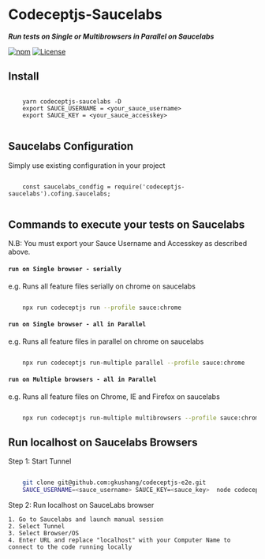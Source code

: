 # Codeceptjs-Saucelabs

***Run tests on Single or Multibrowsers in Parallel on Saucelabs***

[![npm](https://img.shields.io/npm/v/codeceptjs-saucelabs.svg)](https://www.npmjs.com/package/codeceptjs-saucelabs) [![License](https://img.shields.io/npm/l/codeceptjs-saucelabs.svg)](LICENSE)


## Install

```
    
    yarn codeceptjs-saucelabs -D
    export SAUCE_USERNAME = <your_sauce_username>
    export SAUCE_KEY = <your_sauce_accesskey>
    
```

## Saucelabs Configuration

Simply use existing configuration in your project

```
    
    const saucelabs_condfig = require('codeceptjs-saucelabs').cofing.saucelabs;
    
```

## Commands to execute your tests on Saucelabs

N.B: You must export your Sauce Username and Accesskey as described above.

#### `run on Single browser - serially`

e.g. Runs all feature files serially on chrome on saucelabs

```bash

    npx run codeceptjs run --profile sauce:chrome

```

#### `run on Single browser - all in Parallel`

e.g. Runs all feature files in parallel on chrome on saucelabs

```bash

    npx run codeceptjs run-multiple parallel --profile sauce:chrome

```

#### `run on Multiple browsers - all in Parallel`

e.g. Runs all feature files on Chrome, IE and Firefox on saucelabs

```bash

    npx run codeceptjs run-multiple multibrowsers --profile sauce:chrome,ie,firefox

```


## Run localhost on Saucelabs Browsers

Step 1: Start Tunnel

```bash

    git clone git@github.com:gkushang/codeceptjs-e2e.git
    SAUCE_USERNAME=<sauce_username> SAUCE_KEY=<sauce_key>  node codeceptjs-e2e/packages/codeceptjs-saucelabs/lib/sauce.connect.launcher.js

```
Step 2: Run localhost on SauceLabs browser

    1. Go to Saucelabs and launch manual session
    2. Select Tunnel
    3. Select Browser/OS
    4. Enter URL and replace "localhost" with your Computer Name to connect to the code running locally



